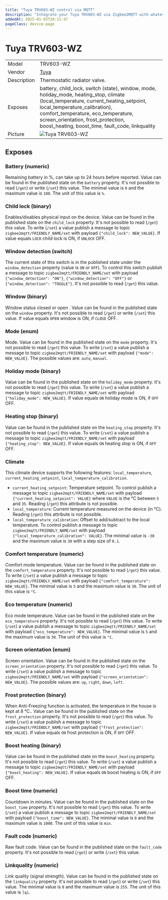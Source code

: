 ```yaml
---
title: "Tuya TRV603-WZ control via MQTT"
description: "Integrate your Tuya TRV603-WZ via Zigbee2MQTT with whatever smart home infrastructure you are using without the vendor's bridge or gateway."
addedAt: 2025-01-03T20:11:47
pageClass: device-page
---
```


<!-- !!!! -->
<!-- ATTENTION: This file is auto-generated through docgen! -->
<!-- You can only edit the "Notes"-Section between the two comment lines "Notes BEGIN" and "Notes END". -->
<!-- Do not use h1 or h2 heading within "## Notes"-Section. -->
<!-- !!!! -->

# Tuya TRV603-WZ

|     |     |
|-----|-----|
| Model | TRV603-WZ  |
| Vendor  | [Tuya](/supported-devices/#v=Tuya)  |
| Description | Thermostatic radiator valve. |
| Exposes | battery, child_lock, switch (state), window, mode, holiday_mode, heating_stop, climate (local_temperature, current_heating_setpoint, local_temperature_calibration), comfort_temperature, eco_temperature, screen_orientation, frost_protection, boost_heating, boost_time, fault_code, linkquality |
| Picture | ![Tuya TRV603-WZ](https://www.zigbee2mqtt.io/images/devices/TRV603-WZ.png) |


<!-- Notes BEGIN: You can edit here. Add "## Notes" headline if not already present. -->


<!-- Notes END: Do not edit below this line -->




## Exposes

### Battery (numeric)
Remaining battery in %, can take up to 24 hours before reported.
Value can be found in the published state on the `battery` property.
It's not possible to read (`/get`) or write (`/set`) this value.
The minimal value is `0` and the maximum value is `100`.
The unit of this value is `%`.

### Child lock (binary)
Enables/disables physical input on the device.
Value can be found in the published state on the `child_lock` property.
It's not possible to read (`/get`) this value.
To write (`/set`) a value publish a message to topic `zigbee2mqtt/FRIENDLY_NAME/set` with payload `{"child_lock": NEW_VALUE}`.
If value equals `LOCK` child lock is ON, if `UNLOCK` OFF.

### Window detection (switch)
The current state of this switch is in the published state under the `window_detection` property (value is `ON` or `OFF`).
To control this switch publish a message to topic `zigbee2mqtt/FRIENDLY_NAME/set` with payload `{"window_detection": "ON"}`, `{"window_detection": "OFF"}` or `{"window_detection": "TOGGLE"}`.
It's not possible to read (`/get`) this value.

### Window (binary)
Window status closed or open .
Value can be found in the published state on the `window` property.
It's not possible to read (`/get`) or write (`/set`) this value.
If value equals `OPEN` window is ON, if `CLOSE` OFF.

### Mode (enum)
Mode.
Value can be found in the published state on the `mode` property.
It's not possible to read (`/get`) this value.
To write (`/set`) a value publish a message to topic `zigbee2mqtt/FRIENDLY_NAME/set` with payload `{"mode": NEW_VALUE}`.
The possible values are: `auto`, `manual`.

### Holiday mode (binary)
Value can be found in the published state on the `holiday_mode` property.
It's not possible to read (`/get`) this value.
To write (`/set`) a value publish a message to topic `zigbee2mqtt/FRIENDLY_NAME/set` with payload `{"holiday_mode": NEW_VALUE}`.
If value equals `ON` holiday mode is ON, if `OFF` OFF.

### Heating stop (binary)
Value can be found in the published state on the `heating_stop` property.
It's not possible to read (`/get`) this value.
To write (`/set`) a value publish a message to topic `zigbee2mqtt/FRIENDLY_NAME/set` with payload `{"heating_stop": NEW_VALUE}`.
If value equals `ON` heating stop is ON, if `OFF` OFF.

### Climate 
This climate device supports the following features: `local_temperature`, `current_heating_setpoint`, `local_temperature_calibration`.
- `current_heating_setpoint`: Temperature setpoint. To control publish a message to topic `zigbee2mqtt/FRIENDLY_NAME/set` with payload `{"current_heating_setpoint": VALUE}` where `VALUE` is the °C between `5` and `35`. Reading (`/get`) this attribute is not possible.
- `local_temperature`: Current temperature measured on the device (in °C). Reading (`/get`) this attribute is not possible.
- `local_temperature_calibration`: Offset to add/subtract to the local temperature. To control publish a message to topic `zigbee2mqtt/FRIENDLY_NAME/set` with payload `{"local_temperature_calibration": VALUE}.`The minimal value is `-30` and the maximum value is `30` with a step size of `0.1`.

### Comfort temperature (numeric)
Comfort mode temperature.
Value can be found in the published state on the `comfort_temperature` property.
It's not possible to read (`/get`) this value.
To write (`/set`) a value publish a message to topic `zigbee2mqtt/FRIENDLY_NAME/set` with payload `{"comfort_temperature": NEW_VALUE}`.
The minimal value is `5` and the maximum value is `30`.
The unit of this value is `°C`.

### Eco temperature (numeric)
Eco mode temperature.
Value can be found in the published state on the `eco_temperature` property.
It's not possible to read (`/get`) this value.
To write (`/set`) a value publish a message to topic `zigbee2mqtt/FRIENDLY_NAME/set` with payload `{"eco_temperature": NEW_VALUE}`.
The minimal value is `5` and the maximum value is `30`.
The unit of this value is `°C`.

### Screen orientation (enum)
Screen orientation.
Value can be found in the published state on the `screen_orientation` property.
It's not possible to read (`/get`) this value.
To write (`/set`) a value publish a message to topic `zigbee2mqtt/FRIENDLY_NAME/set` with payload `{"screen_orientation": NEW_VALUE}`.
The possible values are: `up`, `right`, `down`, `left`.

### Frost protection (binary)
When Anti-Freezing function is activated, the temperature in the house is kept at 8 °C..
Value can be found in the published state on the `frost_protection` property.
It's not possible to read (`/get`) this value.
To write (`/set`) a value publish a message to topic `zigbee2mqtt/FRIENDLY_NAME/set` with payload `{"frost_protection": NEW_VALUE}`.
If value equals `ON` frost protection is ON, if `OFF` OFF.

### Boost heating (binary)
Value can be found in the published state on the `boost_heating` property.
It's not possible to read (`/get`) this value.
To write (`/set`) a value publish a message to topic `zigbee2mqtt/FRIENDLY_NAME/set` with payload `{"boost_heating": NEW_VALUE}`.
If value equals `ON` boost heating is ON, if `OFF` OFF.

### Boost time (numeric)
Countdown in minutes.
Value can be found in the published state on the `boost_time` property.
It's not possible to read (`/get`) this value.
To write (`/set`) a value publish a message to topic `zigbee2mqtt/FRIENDLY_NAME/set` with payload `{"boost_time": NEW_VALUE}`.
The minimal value is `0` and the maximum value is `1000`.
The unit of this value is `min`.

### Fault code (numeric)
Raw fault code.
Value can be found in the published state on the `fault_code` property.
It's not possible to read (`/get`) or write (`/set`) this value.

### Linkquality (numeric)
Link quality (signal strength).
Value can be found in the published state on the `linkquality` property.
It's not possible to read (`/get`) or write (`/set`) this value.
The minimal value is `0` and the maximum value is `255`.
The unit of this value is `lqi`.

